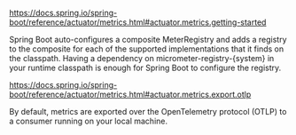 
https://docs.spring.io/spring-boot/reference/actuator/metrics.html#actuator.metrics.getting-started

Spring Boot auto-configures a composite MeterRegistry and adds a registry to the composite for each of the supported implementations that it finds on the classpath. Having a dependency on micrometer-registry-{system} in your runtime classpath is enough for Spring Boot to configure the registry.

https://docs.spring.io/spring-boot/reference/actuator/metrics.html#actuator.metrics.export.otlp

By default, metrics are exported over the OpenTelemetry protocol (OTLP) to a consumer running on your local machine.